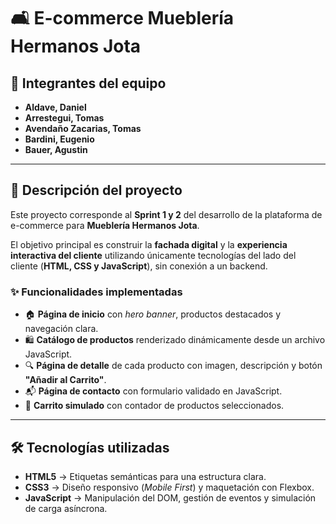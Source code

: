 # 🛋️ E-commerce Mueblería Hermanos Jota

## 👥 Integrantes del equipo
- **Aldave, Daniel**  
- **Arrestegui, Tomas**  
- **Avendaño Zacarias, Tomas**  
- **Bardini, Eugenio**  
- **Bauer, Agustin**  

---

## 📄 Descripción del proyecto
Este proyecto corresponde al **Sprint 1 y 2** del desarrollo de la plataforma de e-commerce para **Mueblería Hermanos Jota**.  

El objetivo principal es construir la **fachada digital** y la **experiencia interactiva del cliente** utilizando únicamente tecnologías del lado del cliente (**HTML, CSS y JavaScript**), sin conexión a un backend.

### ✨ Funcionalidades implementadas
- 🏠 **Página de inicio** con *hero banner*, productos destacados y navegación clara.  
- 🛍️ **Catálogo de productos** renderizado dinámicamente desde un archivo JavaScript.  
- 🔍 **Página de detalle** de cada producto con imagen, descripción y botón **"Añadir al Carrito"**.  
- 📬 **Página de contacto** con formulario validado en JavaScript.  
- 🛒 **Carrito simulado** con contador de productos seleccionados.

---

## 🛠️ Tecnologías utilizadas
- **HTML5** → Etiquetas semánticas para una estructura clara.  
- **CSS3** → Diseño responsivo (*Mobile First*) y maquetación con Flexbox.  
- **JavaScript** → Manipulación del DOM, gestión de eventos y simulación de carga asíncrona.  

